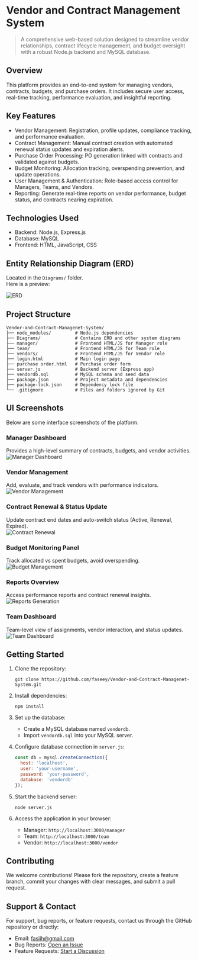# Vendor and Contract Management System

> A comprehensive web-based solution designed to streamline vendor relationships, contract lifecycle management, and budget oversight with a robust Node.js backend and MySQL database.

## Overview

This platform provides an end-to-end system for managing vendors, contracts, budgets, and purchase orders. It includes secure user access, real-time tracking, performance evaluation, and insightful reporting.

## Key Features

- Vendor Management: Registration, profile updates, compliance tracking, and performance evaluation.
- Contract Management: Manual contract creation with automated renewal status updates and expiration alerts.
- Purchase Order Processing: PO generation linked with contracts and validated against budgets.
- Budget Monitoring: Allocation tracking, overspending prevention, and update operations.
- User Management & Authentication: Role-based access control for Managers, Teams, and Vendors.
- Reporting: Generate real-time reports on vendor performance, budget status, and contracts nearing expiration.

## Technologies Used

- Backend: Node.js, Express.js
- Database: MySQL
- Frontend: HTML, JavaScript, CSS

## Entity Relationship Diagram (ERD)

Located in the `Diagrams/` folder.  
Here is a preview:

![ERD](Diagrams/ERD.jpeg)

## Project Structure

```
Vendor-and-Contract-Managenet-System/
├── node_modules/         # Node.js dependencies
├── Diagrams/             # Contains ERD and other system diagrams
├── manager/              # Frontend HTML/JS for Manager role
├── team/                 # Frontend HTML/JS for Team role
├── vendors/              # Frontend HTML/JS for Vendor role
├── login.html            # Main login page
├── purchase order.html   # Purchase order form
├── server.js             # Backend server (Express app)
├── vendordb.sql          # MySQL schema and seed data
├── package.json          # Project metadata and dependencies
├── package-lock.json     # Dependency lock file
└── .gitignore            # Files and folders ignored by Git
```

## UI Screenshots

Below are some interface screenshots of the platform.

### Manager Dashboard
Provides a high-level summary of contracts, budgets, and vendor activities.  
![Manager Dashboard](Screenshots/ManagerDashboard.png)

### Vendor Management
Add, evaluate, and track vendors with performance indicators.  
![Vendor Management](Screenshots/Vendormgmt.png)

### Contract Renewal & Status Update
Update contract end dates and auto-switch status (Active, Renewal, Expired).  
![Contract Renewal](Screenshots/Renewcontract.png)

### Budget Monitoring Panel
Track allocated vs spent budgets, avoid overspending.  
![Budget Management](Screenshots/Budgetmgmt.png)

### Reports Overview
Access performance reports and contract renewal insights.  
![Reports Generation](Screenshots/Reportsgeneration.png)

### Team Dashboard
Team-level view of assignments, vendor interaction, and status updates.  
![Team Dashboard](Screenshots/TeamDashboard.png)

## Getting Started

1. Clone the repository:
   ```
   git clone https://github.com/faseey/Vendor-and-Contract-Managenet-System.git
   ```

2. Install dependencies:
   ```
   npm install
   ```

3. Set up the database:
   - Create a MySQL database named `vendordb`.
   - Import `vendordb.sql` into your MySQL server.

4. Configure database connection in `server.js`:
   ```js
   const db = mysql.createConnection({
     host: 'localhost',
     user: 'your-username',
     password: 'your-password',
     database: 'vendordb'
   });
   ```

5. Start the backend server:
   ```
   node server.js
   ```

6. Access the application in your browser:
   - Manager: `http://localhost:3000/manager`
   - Team: `http://localhost:3000/team`
   - Vendor: `http://localhost:3000/vendor`

## Contributing

We welcome contributions! Please fork the repository, create a feature branch, commit your changes with clear messages, and submit a pull request.

## Support & Contact

For support, bug reports, or feature requests, contact us through the GitHub repository or directly:

- Email: fasiih@gmail.com
- Bug Reports: [Open an Issue](https://github.com/faseey/Vendor-and-Contract-Managenet-System/issues)
- Feature Requests: [Start a Discussion](https://github.com/faseey/Vendor-and-Contract-Managenet-System/discussions)
